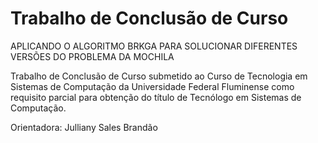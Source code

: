 # Trabalho de Conclusão de Curso

APLICANDO O ALGORITMO BRKGA PARA SOLUCIONAR DIFERENTES VERSÕES DO PROBLEMA DA MOCHILA

Trabalho de Conclusão de Curso submetido ao Curso de Tecnologia em Sistemas de Computação da Universidade Federal Fluminense como requisito parcial para obtenção do título de Tecnólogo em Sistemas de Computação.

Orientadora: Julliany Sales Brandão
